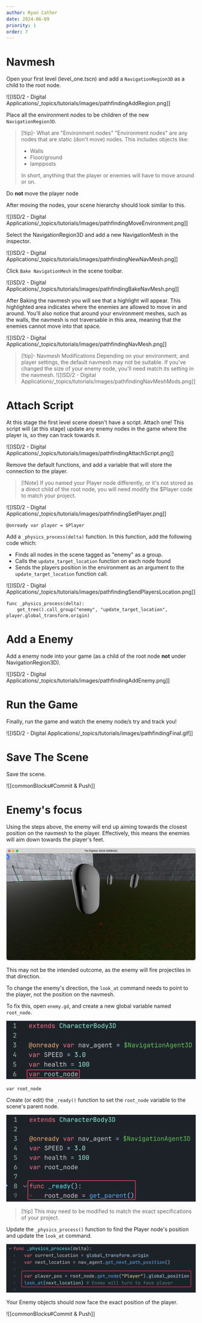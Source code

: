 ```yaml
---
author: Ryan Cather
date: 2024-06-09
priority: 1
order: 7
---
```


# Navmesh

Open your first level (level_one.tscn) and add a `NavigationRegion3D` as a child to the root node.

![[ISD/2 - Digital Applications/_topics/tutorials/images/pathfindingAddRegion.png]]

Place all the environment nodes to be children of the new `NavigationRegion3D`. 

> [!tip]- What are "Environment nodes"
> "Environment nodes" are any nodes that are static (don't move) nodes. 
This includes objects like:
> - Walls
> - Floor/ground
> - lampposts
> 
> In short, anything that the player or enemies will have to move around or on.


Do **not** move the player node

After moving the nodes, your scene hierarchy should look similar to this.

![[ISD/2 - Digital Applications/_topics/tutorials/images/pathfindingMoveEnvironment.png]]

Select the NavigationRegion3D and add a new NavigationMesh in the inspector.

![[ISD/2 - Digital Applications/_topics/tutorials/images/pathfindingNewNavMesh.png]]

Click `Bake NavigationMesh` in the scene toolbar.

![[ISD/2 - Digital Applications/_topics/tutorials/images/pathfindingBakeNavMesh.png]]

After Baking the navmesh you will see that a highlight will appear. This highlighted area indicates where the enemies are allowed to move in and around. You'll also notice that around your environment meshes, such as the walls, the navmesh is not traversable in this area, meaning that the enemies cannot move into that space.

![[ISD/2 - Digital Applications/_topics/tutorials/images/pathfindingNavMesh.png]]

> [!tip]- Navmesh Modifications
> Depending on your environment, and player settings, the default navmesh may not be suitable. If you've changed the size of your enemy node, you'll need match its setting in the navmesh.
> ![[ISD/2 - Digital Applications/_topics/tutorials/images/pathfindingNavMeshMods.png]]

# Attach Script

At this stage the first level scene doesn't have a script. Attach one!
This script will (at this stage) update any enemy nodes in the game where the player is, so they can track towards it.

![[ISD/2 - Digital Applications/_topics/tutorials/images/pathfindingAttachScript.png]]

Remove the default functions, and add a variable that will store the connection to the player.

> [!Note] If you named your Player node differently, or it's not stored as a direct child of the root node, you will need modify the $Player code to match your project.

![[ISD/2 - Digital Applications/_topics/tutorials/images/pathfindingSetPlayer.png]]

```gdscript
@onready var player = $Player
```

Add a `_physics_process(delta)` function. In this function, add the following code which:
- Finds all nodes in the scene tagged as "enemy" as a group.
- Calls the `update_target_location` function on each node found
- Sends the players position in the environment as an argument to the `update_target_location` function call.

![[ISD/2 - Digital Applications/_topics/tutorials/images/pathfindingSendPlayersLocation.png]]

```gdscript
func _physics_process(delta):
	get_tree().call_group("enemy", "update_target_location", player.global_transform.origin)
```

# Add a Enemy

Add a enemy node into your game (as a child of the root node **not** under NavigationRegion3D).

![[ISD/2 - Digital Applications/_topics/tutorials/images/pathfindingAddEnemy.png]]

# Run the Game

Finally, run the game and watch the enemy node/s try and track you!

![[ISD/2 - Digital Applications/_topics/tutorials/images/pathfindingFinal.gif]]
# Save The Scene

Save the scene.

![[commonBlocks#Commit & Push]]

# Enemy's focus

Using the steps above, the enemy will end up aiming towards the closest position on the navmesh to the player. Effectively, this means the enemies will aim down towards the player's feet.

![pathfindingEnemyFaceDown](ISD/2%20-%20Digital%20Applications/_topics/tutorials/images/pathfindingEnemyFaceDown.png)


This may not be the intended outcome, as the enemy will fire projectiles in that direction. 

To change the enemy's direction, the `look_at` command needs to point to the player, not the position on the navmesh.

To fix this, open `enemy.gd`, and create a new global variable named `root_node`.

![pathfindingRootNodeVariable](ISD/2%20-%20Digital%20Applications/_topics/tutorials/images/pathfindingRootNodeVariable.png)

```gdscript
var root_node
```

Create (or edit) the `_ready()` function to set the `root_node` variable to the scene's parent node.

![pathfindingEnemyReadyFunction](ISD/2%20-%20Digital%20Applications/_topics/tutorials/images/pathfindingEnemyReadyFunction.png)

> [!tip] This may need to be modified to match the exact specifications of your project.

Update the `_physics_process()` function to find the Player node's position and update the `look_at` command.

![pathfindingLookAtPlayer](ISD/2%20-%20Digital%20Applications/_topics/tutorials/images/pathfindingLookAtPlayer.png)


Your Enemy objects should now face the exact position of the player.

![[commonBlocks#Commit & Push]]

